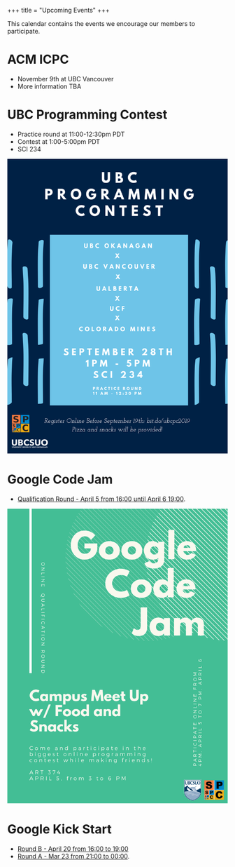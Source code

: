 +++
title =  "Upcoming Events"
+++

This calendar contains the events we encourage our members to participate.

# ACM ICPC

* November 9th at UBC Vancouver
* More information TBA

# UBC Programming Contest

* Practice round at 11:00-12:30pm PDT
* Contest at 1:00-5:00pm PDT
* SCI 234

![SPC Code Jam Poster](/img/SPC_UBCPC2019.png)

# Google Code Jam

* [Qualification Round - April 5 from 16:00 until April 6 19:00](https://codingcompetitions.withgoogle.com/codejam/schedule).

![SPC Code Jam Poster](/img/SPC_CodeJam2019.png)

# Google Kick Start

* [Round B - April 20 from 16:00 to 19:00](https://codingcompetitions.withgoogle.com/kickstart/schedule)
* [Round A - Mar 23 from 21:00 to 00:00](https://codingcompetitions.withgoogle.com/kickstart/schedule).
